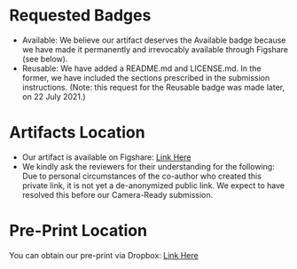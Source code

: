 # Requested Badges
* Available: We believe our artifact deserves the Available badge because we have made it permanently and irrevocably available through Figshare (see below).
* Reusable: We have added a README.md and LICENSE.md. In the former, we have included the sections prescribed in the submission instructions. (Note: this request for the Reusable badge was made later, on 22 July 2021.)

# Artifacts Location
* Our artifact is available on Figshare: [Link Here](https://figshare.com/s/c77abf348bd112868dbf)
* We kindly ask the reviewers for their understanding for the following: Due to personal circumstances of the co-author who created this private link, it is not yet a de-anonymized public link. We expect to have resolved this before our Camera-Ready submission.

# Pre-Print Location
You can obtain our pre-print via Dropbox: [Link Here](https://www.dropbox.com/s/8qdjwrx1crjk7lg/PREPRINT_RE21_ReddyMekala_Classifying_User_Requirements.pdf?dl=0)
